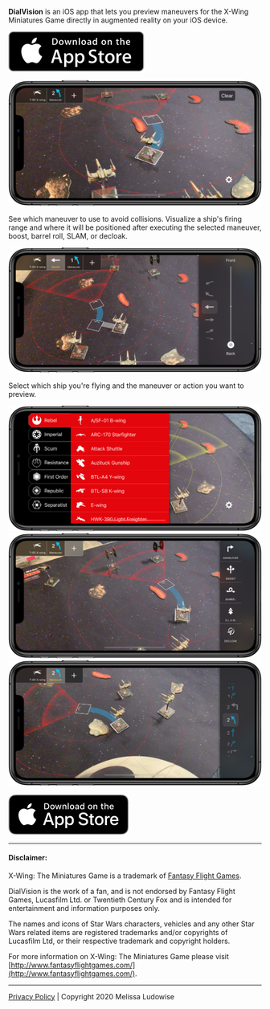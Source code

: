 **DialVision** is an iOS app that lets you preview maneuvers for the X-Wing Miniatures Game directly in augmented reality on your iOS device.

<a href="https://itunes.apple.com/us/app/dialvision/id1277244707"><img src="img/App_Store_Badge.svg"/></a>

<img src="img/screenshot-maneuver.png" width="577px"/>

See which maneuver to use to avoid collisions. Visualize a ship's firing range and where it will be positioned after executing the selected maneuver, boost, barrel roll, SLAM, or decloak.

<img src="img/screenshot-barrel-roll.png" width="577px"/>


Select which ship you're flying and the maneuver or action you want to preview.

<img src="img/screenshot-ship-picker.png" width="577px"/>
<img src="img/screenshot-movement-picker.png" width="577px"/>
<img src="img/screenshot-maneuver-picker.png" width="577px"/>

<p/>
<p/>
<img src="img/Download_on_the_App_Store_Badge_US-UK_RGB_blk_092917.svg"/>

---

#### Disclaimer:

X-Wing: The Miniatures Game is a trademark of [Fantasy Flight Games](http://www.fantasyflightgames.com/).

DialVision is the work of a fan, and is not endorsed by Fantasy Flight Games, Lucasfilm Ltd. or Twentieth Century Fox and is intended for entertainment and information purposes only.

The names and icons of Star Wars characters, vehicles and any other Star Wars related items are registered trademarks and/or copyrights of Lucasfilm Ltd, or their respective trademark and copyright holders.

For more information on X-Wing: The Miniatures Game please visit [http://www.fantasyflightgames.com/](http://www.fantasyflightgames.com/).

---

[Privacy Policy](privacy-policy.md) | Copyright 2020 Melissa Ludowise